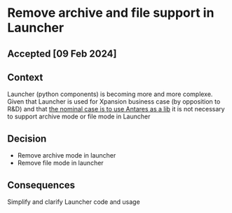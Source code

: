 # Remove archive and file support in Launcher

## Accepted [09 Feb 2024]

## Context

Launcher (python components) is becoming more and more complexe. Given that Launcher is used for Xpansion business case
(by opposition to R&D) and
that [the nominal case is to use Antares as a lib](Change_xpansion_nomila_case_to_use_simulator_lib.md)
it is not necessary to support archive mode or file mode in Launcher

## Decision

- Remove archive mode in launcher
- Remove file mode in launcher

## Consequences

Simplify and clarify Launcher code and usage
